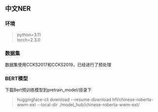 ## 中文NER

### 环境
> python=3.11 \
> torch=2.3.0

### 数据集

数据集使用CCKS2017和CCKS2019，已经进行了预处理

### BERT模型

下载Bert预训练模型到pretrain_model/目录下

> huggingface-cli download --resume-download hfl/chinese-roberta-wwm-ext --local-dir ./model_hub/chinese-roberta-wwm-ext/
